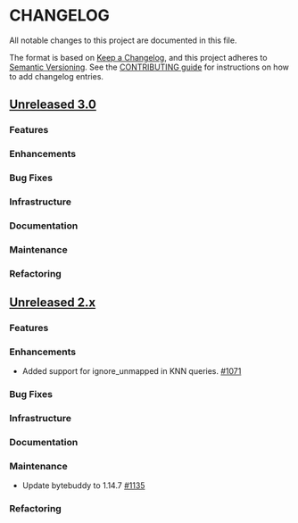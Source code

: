 # CHANGELOG
All notable changes to this project are documented in this file.

The format is based on [Keep a Changelog](https://keepachangelog.com/en/1.0.0/), and this project adheres to [Semantic Versioning](https://semver.org/spec/v2.0.0.html). See the [CONTRIBUTING guide](./CONTRIBUTING.md#Changelog) for instructions on how to add changelog entries.

## [Unreleased 3.0](https://github.com/opensearch-project/k-NN/compare/2.x...HEAD)
### Features
### Enhancements
### Bug Fixes
### Infrastructure
### Documentation
### Maintenance
### Refactoring

## [Unreleased 2.x](https://github.com/opensearch-project/k-NN/compare/2.10...2.x)
### Features
### Enhancements
* Added support for ignore_unmapped in KNN queries. [#1071](https://github.com/opensearch-project/k-NN/pull/1071)
### Bug Fixes 
### Infrastructure
### Documentation
### Maintenance
- Update bytebuddy to 1.14.7 [#1135](https://github.com/opensearch-project/k-NN/pull/1135)
### Refactoring
